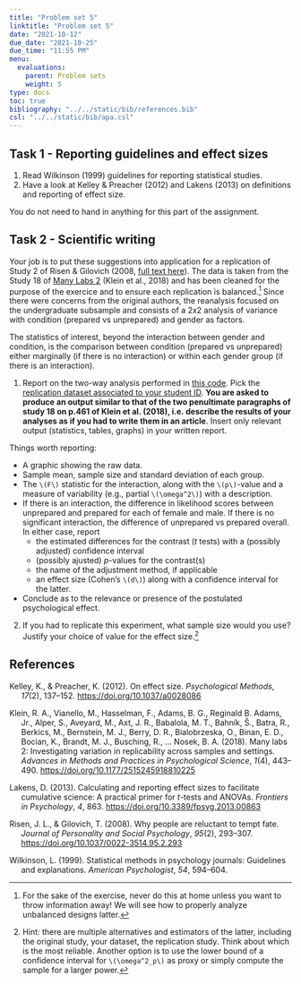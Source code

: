 ```yaml
---
title: "Problem set 5"
linktitle: "Problem set 5"
date: "2021-10-12"
due_date: "2021-10-25"
due_time: "11:55 PM"
menu:
  evaluations:
    parent: Problem sets
    weight: 5
type: docs
toc: true
bibliography: "../../static/bib/references.bib"
csl: "../../static/bib/apa.csl"
---
```


## Task 1 - Reporting guidelines and effect sizes

1.  Read Wilkinson (1999) guidelines for reporting statistical studies.
2.  Have a look at Kelley & Preacher (2012) and Lakens (2013) on definitions and reporting of effect size.

You do not need to hand in anything for this part of the assignment.

## Task 2 - Scientific writing

Your job is to put these suggestions into application for a replication of Study 2 of Risen & Gilovich (2008, [full text here](https://psycnet-apa-org.proxy2.hec.ca/fulltext/2008-09787-004.pdf)). The data is taken from the Study 18 of [Many Labs 2](https://doi.org/10.1177%2F2515245918810225) (Klein et al., 2018) and has been cleaned for the purpose of the exercice and to ensure each replication is balanced.[^1]
Since there were concerns from the original authors, the reanalysis focused on the undergraduate subsample and consists of a 2x2 analysis of variance with condition (prepared vs unprepared) and gender as factors.

The statistics of interest, beyond the interaction between gender and condition, is the comparison between condition (prepared vs unprepared) either marginally (if there is no interaction) or within each gender group (if there is an interaction).

1.  Report on the two-way analysis performed in [this code](/evaluations/05-problem-set.R). Pick the [replication dataset associated to your student ID](/evaluations/05-problem-set-id2021.txt). **You are asked to produce an output similar to that of the two penultimate paragraphs of study 18 on p.461 of Klein et al. (2018), i.e. describe the results of your analyses as if you had to write them in an article**. Insert only relevant output (statistics, tables, graphs) in your written report.

Things worth reporting:

-   A graphic showing the raw data.
-   Sample mean, sample size and standard deviation of each group.
-   The `\(F\)` statistic for the interaction, along with the `\(p\)`-value and a measure of variability (e.g., partial `\(\omega^2\)`) with a description.
-   If there is an interaction, the difference in likelihood scores between unprepared and prepared for each of female and male. If there is no significant interaction, the difference of unprepared vs prepared overall. In either case, report
    -   the estimated differences for the contrast (*t* tests) with a (possibly adjusted) confidence interval
    -   (possibly ajusted) *p*-values for the contrast(s)
    -   the name of the adjustment method, if applicable
    -   an effect size (Cohen’s `\(d\)`) along with a confidence interval for the latter.
-   Conclude as to the relevance or presence of the postulated psychological effect.

2.  If you had to replicate this experiment, what sample size would you use? Justify your choice of value for the effect size.[^2]

## References

<div id="refs" class="references csl-bib-body hanging-indent" line-spacing="2">

<div id="ref-Kelley/Preacher:2012" class="csl-entry">

Kelley, K., & Preacher, K. (2012). On effect size. *Psychological Methods*, *17*(2), 137–152. <https://doi.org/10.1037/a0028086>

</div>

<div id="ref-ManyLabs2:2018" class="csl-entry">

Klein, R. A., Vianello, M., Hasselman, F., Adams, B. G., Reginald B. Adams, Jr., Alper, S., Aveyard, M., Axt, J. R., Babalola, M. T., Bahník, Š., Batra, R., Berkics, M., Bernstein, M. J., Berry, D. R., Bialobrzeska, O., Binan, E. D., Bocian, K., Brandt, M. J., Busching, R., … Nosek, B. A. (2018). Many labs 2: Investigating variation in replicability across samples and settings. *Advances in Methods and Practices in Psychological Science*, *1*(4), 443–490. <https://doi.org/10.1177/2515245918810225>

</div>

<div id="ref-Lakens:2013" class="csl-entry">

Lakens, D. (2013). Calculating and reporting effect sizes to facilitate cumulative science: A practical primer for $t$-tests and ANOVAs. *Frontiers in Psychology*, *4*, 863. <https://doi.org/10.3389/fpsyg.2013.00863>

</div>

<div id="ref-Risen/Gilovich:2008" class="csl-entry">

Risen, J. L., & Gilovich, T. (2008). Why people are reluctant to tempt fate. *Journal of Personality and Social Psychology*, *95*(2), 293–307. <https://doi.org/10.1037/0022-3514.95.2.293>

</div>

<div id="ref-Wilkinson:1999" class="csl-entry">

Wilkinson, L. (1999). Statistical methods in psychology journals: Guidelines and explanations. *American Psychologist*, *54*, 594–604.

</div>

</div>

[^1]: For the sake of the exercise, never do this at home unless you want to throw information away! We will see how to properly analyze unbalanced designs latter.

[^2]: Hint: there are multiple alternatives and estimators of the latter, including the original study, your dataset, the replication study. Think about which is the most reliable. Another option is to use the lower bound of a confidence interval for `\(\omega^2_p\)` as proxy or simply compute the sample for a larger power.
